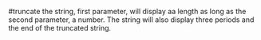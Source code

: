 #truncate
the string, first parameter, will display aa length as long as the
second parameter, a number.  The string will also display three periods
and the end of the truncated string.
